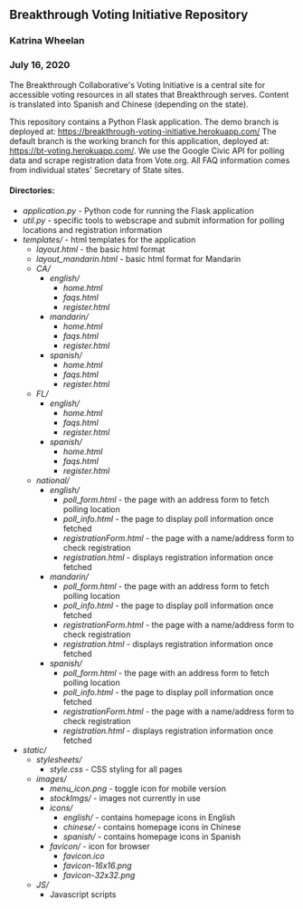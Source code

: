 ## Breakthrough Voting Initiative Repository

### Katrina Wheelan
### July 16, 2020

The Breakthrough Collaborative's Voting Initiative is a central site for accessible voting resources in all states that Breakthrough serves. Content is translated into Spanish and Chinese (depending on the state).

This repository contains a Python Flask application. The demo branch is deployed at: https://breakthrough-voting-initiative.herokuapp.com/ 
The default branch is the working branch for this application, deployed at: https://bt-voting.herokuapp.com/. We use the Google Civic API for polling data and scrape registration data from Vote.org. All FAQ information comes from individual states' Secretary of State sites.


#### Directories:	
 * *application.py* - Python code for running the Flask application
 * *util.py* - specific tools to webscrape and submit information for polling locations and registration information
 * *templates/* - html templates for the application
   * *layout.html* - the basic html format
   * *layout_mandarin.html* - basic html format for Mandarin
   * *CA/*
     * *english/*
       * *home.html*
       * *faqs.html*
       * *register.html*
     * *mandarin/*
       * *home.html*
       * *faqs.html*
       * *register.html*
     * *spanish/*
       * *home.html*
       * *faqs.html*
       * *register.html*
   * *FL/*
     * *english/*
       * *home.html*
       * *faqs.html*
       * *register.html*
     * *spanish/*
       * *home.html*
       * *faqs.html*
       * *register.html*
   * *national/*
      * *english/*
        * *poll_form.html* - the page with an address form to fetch polling location
        * *poll_info.html* - the page to display poll information once fetched
        * *registrationForm.html* - the page with a name/address form to check registration
        * *registration.html* - displays registration information once fetched
      * *mandarin/*
        * *poll_form.html* - the page with an address form to fetch polling location
        * *poll_info.html* - the page to display poll information once fetched
        * *registrationForm.html* - the page with a name/address form to check registration
        * *registration.html* - displays registration information once fetched
      * *spanish/*
        * *poll_form.html* - the page with an address form to fetch polling location
        * *poll_info.html* - the page to display poll information once fetched
        * *registrationForm.html* - the page with a name/address form to check registration
        * *registration.html* - displays registration information once fetched
 * *static/*
   * *stylesheets/*
     * *style.css* - CSS styling for all pages
   * *images/*
     * *menu_icon.png* - toggle icon for mobile version
     * *stockImgs/* - images not currently in use
     * *icons/*
       * *english/* - contains homepage icons in English
       * *chinese/* - contains homepage icons in Chinese
       * *spanish/* - contains homepage icons in Spanish
     * *favicon/* - icon for browser
       * *favicon.ico*
       * *favicon-16x16.png*
       * *favicon-32x32.png*
   * *JS/*
     * Javascript scripts

